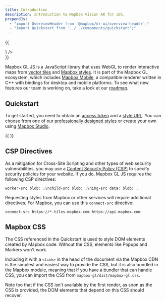 ```yaml
---
title: Introduction
description: Introduction to Mapbox Vision AR for iOS.
prependJs:
  - "import OverviewHeader from '@mapbox/dr-ui/overview-header';"
  - "import Quickstart from '../../components/quickstart';"
---
```


{{
<div className="mb24 mt60 mt0-mm pt60 pt0-mm">
    <OverviewHeader
    features={[
        "Custom map styles",
        "Fast vector maps",
        "Compatible with other Mapbox tools"
    ]}
    title="Mapbox GL JS"
    version="0.48.0"
    changelogLink="https://github.com/mapbox/mapbox-gl-js/blob/master/CHANGELOG.md"
    ghLink="https://github.com/mapbox/mapbox-gl-js"
    installLink="https://www.mapbox.com/install/js/"
    image={<div />}
    />
</div>
}}

Mapbox GL JS is a JavaScript library that uses WebGL to render interactive maps from [vector tiles](https://www.mapbox.com/help/define-vector-tiles) and [Mapbox styles]({{prefixUrl('/style-spec')}}). It is part of the Mapbox GL ecosystem, which includes [Mapbox Mobile](https://www.mapbox.com/mobile/), a compatible renderer written in C++ with bindings for desktop and mobile platforms. To see what new features our team is working on, take a look at our [roadmap]({{prefixUrl('/roadmap')}}).

## Quickstart

To get started, you need to obtain an [access token](https://www.mapbox.com/help/create-api-access-token/) and a [style URL](https://www.mapbox.com/help/define-style-url/). You can choose from one of our [professionally designed styles](https://www.mapbox.com/api-documentation/#styles) or create your own using [Mapbox Studio](https://www.mapbox.com/studio).

{{
<Quickstart />
}}


## CSP Directives

As a mitigation for Cross-Site Scripting and other types of web security vulnerabilities, you may use a <a href='https://developer.mozilla.org/en-US/docs/Web/Security/CSP'>Content Security Policy (CSP)</a> to specify security policies for your website. If you do, Mapbox GL JS requires the following CSP directives:

```
worker-src blob: ;\nchild-src blob: ;\nimg-src data: blob: ;
```

Requesting styles from Mapbox or other services will require additional directives. For Mapbox, you can use this `connect-src` directive:

```
connect-src https://*.tiles.mapbox.com https://api.mapbox.com
```

## Mapbox CSS

The CSS referenced in the Quickstart is used to style DOM elements created by Mapbox code. Without the CSS, elements like Popups and Markers won't work.

Including it with a `<link>` in the head of the document via the Mapbox CDN is the simplest and easiest way to provide the CSS, but it is also bundled in the Mapbox module, meaning that if you have a bundler that can handle CSS, you can import the CSS from `mapbox-gl/dist/mapbox-gl.css`.

Note too that if the CSS isn't available by the first render, as soon as the CSS is provided, the DOM elements that depend on this CSS should recover.
